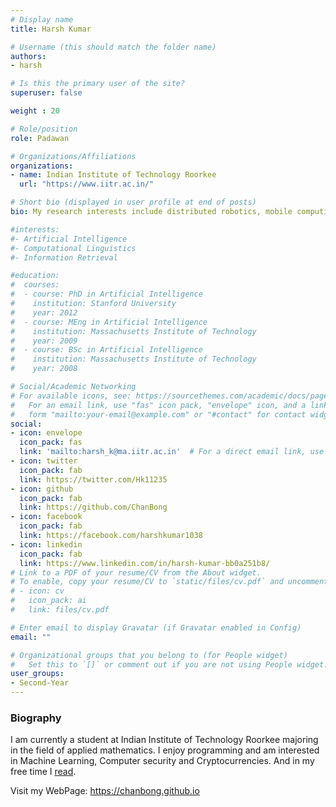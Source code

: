 ```yaml
---
# Display name
title: Harsh Kumar

# Username (this should match the folder name)
authors:
- harsh

# Is this the primary user of the site?
superuser: false

weight : 20

# Role/position
role: Padawan

# Organizations/Affiliations
organizations:
- name: Indian Institute of Technology Roorkee
  url: "https://www.iitr.ac.in/"

# Short bio (displayed in user profile at end of posts)
bio: My research interests include distributed robotics, mobile computing and programmable matter.

#interests:
#- Artificial Intelligence
#- Computational Linguistics
#- Information Retrieval

#education:
#  courses:
#  - course: PhD in Artificial Intelligence
#    institution: Stanford University
#    year: 2012
#  - course: MEng in Artificial Intelligence
#    institution: Massachusetts Institute of Technology
#    year: 2009
#  - course: BSc in Artificial Intelligence
#    institution: Massachusetts Institute of Technology
#    year: 2008

# Social/Academic Networking
# For available icons, see: https://sourcethemes.com/academic/docs/page-builder/#icons
#   For an email link, use "fas" icon pack, "envelope" icon, and a link in the
#   form "mailto:your-email@example.com" or "#contact" for contact widget.
social:
- icon: envelope
  icon_pack: fas
  link: 'mailto:harsh_k@ma.iitr.ac.in'  # For a direct email link, use "mailto:test@example.org".
- icon: twitter
  icon_pack: fab
  link: https://twitter.com/Hk11235
- icon: github
  icon_pack: fab
  link: https://github.com/ChanBong
- icon: facebook
  icon_pack: fab
  link: https://facebook.com/harshkumar1038
- icon: linkedin
  icon_pack: fab
  link: https://www.linkedin.com/in/harsh-kumar-bb0a251b8/
# Link to a PDF of your resume/CV from the About widget.
# To enable, copy your resume/CV to `static/files/cv.pdf` and uncomment the lines below.
# - icon: cv
#   icon_pack: ai
#   link: files/cv.pdf

# Enter email to display Gravatar (if Gravatar enabled in Config)
email: ""

# Organizational groups that you belong to (for People widget)
#   Set this to `[]` or comment out if you are not using People widget.
user_groups:
- Second-Year
---
```


### Biography

I am currently a student at Indian Institute of Technology Roorkee majoring in the field of applied mathematics. I enjoy programming and am interested in Machine Learning, Computer security and Cryptocurrencies. And in my free time I [read](https://www.goodreads.com/user/show/58173544-harsh-kumar).

Visit my WebPage: https://chanbong.github.io



